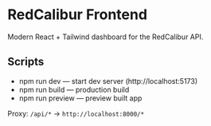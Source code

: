 # RedCalibur Frontend

Modern React + Tailwind dashboard for the RedCalibur API.

## Scripts
- npm run dev — start dev server (http://localhost:5173)
- npm run build — production build
- npm run preview — preview built app

Proxy: `/api/*` -> `http://localhost:8000/*`
